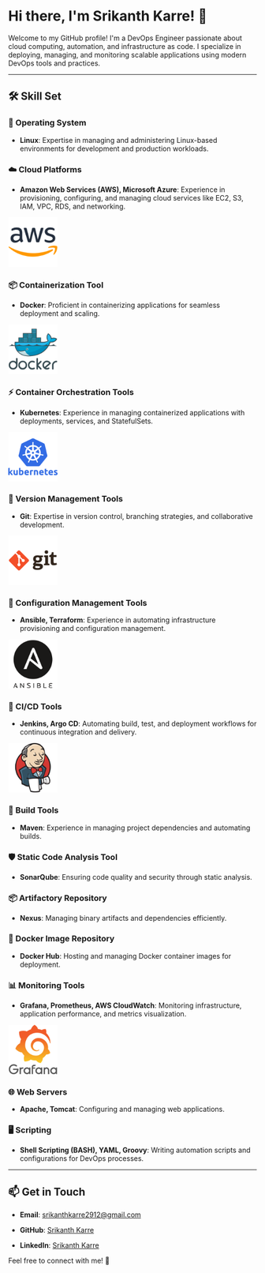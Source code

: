 # Hi there, I'm Srikanth Karre! 👋

Welcome to my GitHub profile! I'm a DevOps Engineer passionate about cloud computing, automation, and infrastructure as code. I specialize in deploying, managing, and monitoring scalable applications using modern DevOps tools and practices. 

---

## 🛠️ Skill Set

### 🚀 Operating System
- **Linux**: Expertise in managing and administering Linux-based environments for development and production workloads.

### ☁️ Cloud Platforms
- **Amazon Web Services (AWS), Microsoft Azure**: Experience in provisioning, configuring, and managing cloud services like EC2, S3, IAM, VPC, RDS, and networking.

<img src="https://raw.githubusercontent.com/devicons/devicon/master/icons/amazonwebservices/amazonwebservices-original-wordmark.svg" width="100" height="100" />

### 📦 Containerization Tool
- **Docker**: Proficient in containerizing applications for seamless deployment and scaling.

<img src="https://raw.githubusercontent.com/devicons/devicon/master/icons/docker/docker-original-wordmark.svg" width="100" height="100" />

### ⚡ Container Orchestration Tools
- **Kubernetes**: Experience in managing containerized applications with deployments, services, and StatefulSets.

<img src="https://raw.githubusercontent.com/devicons/devicon/master/icons/kubernetes/kubernetes-plain-wordmark.svg" width="100" height="100" />

### 🔄 Version Management Tools
- **Git**: Expertise in version control, branching strategies, and collaborative development.

<img src="https://raw.githubusercontent.com/devicons/devicon/master/icons/git/git-original-wordmark.svg" width="100" height="100" />

### 🔧 Configuration Management Tools
- **Ansible, Terraform**: Experience in automating infrastructure provisioning and configuration management.

<img src="https://raw.githubusercontent.com/devicons/devicon/master/icons/ansible/ansible-original-wordmark.svg" width="100" height="100" />

### 🚀 CI/CD Tools
- **Jenkins, Argo CD**: Automating build, test, and deployment workflows for continuous integration and delivery.

<img src="https://raw.githubusercontent.com/devicons/devicon/master/icons/jenkins/jenkins-original.svg" width="100" height="100" />

### 🔨 Build Tools
- **Maven**: Experience in managing project dependencies and automating builds.

### 🛡️ Static Code Analysis Tool
- **SonarQube**: Ensuring code quality and security through static analysis.

### 📦 Artifactory Repository
- **Nexus**: Managing binary artifacts and dependencies efficiently.

### 🐳 Docker Image Repository
- **Docker Hub**: Hosting and managing Docker container images for deployment.

### 📊 Monitoring Tools
- **Grafana, Prometheus, AWS CloudWatch**: Monitoring infrastructure, application performance, and metrics visualization.

<img src="https://raw.githubusercontent.com/devicons/devicon/master/icons/grafana/grafana-original-wordmark.svg" width="100" height="100" />

### 🌐 Web Servers
- **Apache, Tomcat**: Configuring and managing web applications.

### 🖥️ Scripting
- **Shell Scripting (BASH), YAML, Groovy**: Writing automation scripts and configurations for DevOps processes.

---

## 📫 Get in Touch
- **Email**: [srikanthkarre2912@gmail.com](mailto:srikanthkarre2912@gmail.com)
- **GitHub**: [Srikanth Karre](https://github.com/SrikanthKarre)

- **LinkedIn**: [Srikanth Karre](https://www.linkedin.com/in/srikanthk9908/)

Feel free to connect with me! 🚀
